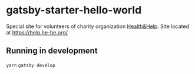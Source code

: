 # gatsby-starter-hello-world
Special site for volunteers of charity organization [Health&Help](https://he-he.org/). Site located at https://help.he-he.org/

## Running in development
`yarn`
`gatsby develop`

